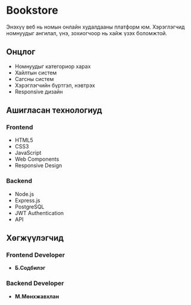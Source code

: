 # Bookstore 

Энэхүү веб нь номын онлайн худалдааны платформ юм. Хэрэглэгчид номнуудыг ангилал, үнэ, зохиогчоор нь хайж үзэх боломжтой.

##  Онцлог

- Номнуудыг категориор харах
- Хайлтын систем
- Сагсны систем
- Хэрэглэгчийн бүртгэл, нэвтрэх
- Responsive дизайн

## Ашигласан технологиуд

### Frontend
- HTML5
- CSS3
- JavaScript 
- Web Components
- Responsive Design

### Backend
- Node.js
- Express.js
- PostgreSQL
- JWT Authentication
- API

## Хөгжүүлэгчид

### Frontend Developer
- **Б.Содбилэг**

### Backend Developer
- **М.Мөнхжавхлан**

